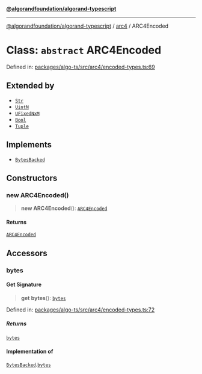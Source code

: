[**@algorandfoundation/algorand-typescript**](../../../README.md)

***

[@algorandfoundation/algorand-typescript](../../../README.md) / [arc4](../README.md) / ARC4Encoded

# Class: `abstract` ARC4Encoded

Defined in: [packages/algo-ts/src/arc4/encoded-types.ts:69](https://github.com/algorandfoundation/puya-ts/blob/89ee9cf9a58d93e3ffbb727cfadf537835799a71/packages/algo-ts/src/arc4/encoded-types.ts#L69)

## Extended by

- [`Str`](Str.md)
- [`UintN`](UintN.md)
- [`UFixedNxM`](UFixedNxM.md)
- [`Bool`](Bool.md)
- [`Tuple`](Tuple.md)

## Implements

- [`BytesBacked`](../../../interfaces/BytesBacked.md)

## Constructors

### new ARC4Encoded()

> **new ARC4Encoded**(): [`ARC4Encoded`](ARC4Encoded.md)

#### Returns

[`ARC4Encoded`](ARC4Encoded.md)

## Accessors

### bytes

#### Get Signature

> **get** **bytes**(): [`bytes`](../../../type-aliases/bytes.md)

Defined in: [packages/algo-ts/src/arc4/encoded-types.ts:72](https://github.com/algorandfoundation/puya-ts/blob/89ee9cf9a58d93e3ffbb727cfadf537835799a71/packages/algo-ts/src/arc4/encoded-types.ts#L72)

##### Returns

[`bytes`](../../../type-aliases/bytes.md)

#### Implementation of

[`BytesBacked`](../../../interfaces/BytesBacked.md).[`bytes`](../../../interfaces/BytesBacked.md#bytes)
